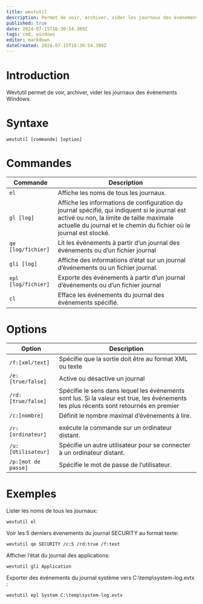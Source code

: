 ```yaml
---
title: wevtutil
description: Permet de voir, archiver, vider les journaux des événements Windows
published: true
date: 2024-07-15T16:30:54.309Z
tags: cmd, windows
editor: markdown
dateCreated: 2024-07-15T16:30:54.309Z
---
```


# Introduction

Wevtutil permet de voir, archiver, vider les journaux des événements Windows.

# Syntaxe

`wevtutil [commande] [option]`

# Commandes

| Commande            | Description                                                                                                                                                                                                      |
| ------------------- | ---------------------------------------------------------------------------------------------------------------------------------------------------------------------------------------------------------------- |
| `el`                | Affiche les noms de tous les journaux.                                                                                                                                                                           |
| `gl [log]`          | Affiche les informations de configuration du journal spécifié, qui indiquent si le journal est activé ou non, la limite de taille maximale actuelle du journal et le chemin du fichier où le journal est stocké. |
| `qe [log/fichier]`  | Lit les événements à partir d’un journal des événements ou d’un fichier journal                                                                                                                                  |
| `gli [log]`         | Affiche des informations d’état sur un journal d’événements ou un fichier journal.                                                                                                                               |
| `epl [log/fichier]` | Exporte des événements à partir d’un journal d’événements ou d’un fichier journal                                                                                                                                |
| `cl`                | Efface les événements du journal des événements spécifié.                                                                                                                                                        |

# Options

| Option              | Description                                                                                                                            |
| ------------------- | -------------------------------------------------------------------------------------------------------------------------------------- |
| `/f:[xml/text]`     | Spécifie que la sortie doit être au format XML ou texte                                                                                |
| `/e:[true/false]`   | Active ou désactive un journal                                                                                                         |
| `/rd:[true/false]`  | Spécifie le sens dans lequel les événements sont lus. Si la valeur est true, les événements les plus récents sont retournés en premier |
| `/c:[nombre]`       | Définit le nombre maximal d’événements à lire.                                                                                         |
|  |
| `/r:[ordinateur]`   | exécute la commande sur un ordinateur distant.                                                                                         |
| `/u:[Utilisateur]`  | Spécifie un autre utilisateur pour se connecter à un ordinateur distant.                                                               |
| `/p:[mot de passe]` | Spécifie le mot de passe de l’utilisateur.                                                                                             |

# Exemples

Lister les noms de tous les journaux:

`wevtutil el`

Voir les 5 derniers évenements du journal SECURITY au format texte:

`wevtutil qe SECURITY /c:5 /rd:true /f:text`

Afficher l’état du journal des applications:

`wevtutil gli Application`

Exporter des événements du journal système vers C:\temp\system-log.evtx :

`wevtutil epl System C:\temp\system-log.evtx
`
